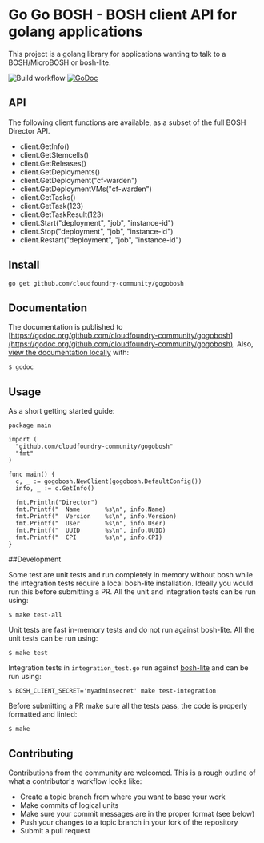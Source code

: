 # Go Go BOSH - BOSH client API for golang applications

This project is a golang library for applications wanting to talk to a BOSH/MicroBOSH or bosh-lite.

![Build workflow](https://github.com/cloudfoundry-community/gogobosh/actions/workflows/build.yml/badge.svg)
[![GoDoc](https://godoc.org/github.com/cloudfoundry-community/gogobosh?status.png)](https://godoc.org/github.com/cloudfoundry-community/gogobosh)

## API

The following client functions are available, as a subset of the full BOSH Director API.

* client.GetInfo()
* client.GetStemcells()
* client.GetReleases()
* client.GetDeployments()
* client.GetDeployment("cf-warden")
* client.GetDeploymentVMs("cf-warden")
* client.GetTasks()
* client.GetTask(123)
* client.GetTaskResult(123)
* client.Start("deployment", "job", "instance-id")
* client.Stop("deployment", "job", "instance-id")
* client.Restart("deployment", "job", "instance-id")

## Install

```
go get github.com/cloudfoundry-community/gogobosh
````

## Documentation

The documentation is published to [https://godoc.org/github.com/cloudfoundry-community/gogobosh](https://godoc.org/github.com/cloudfoundry-community/gogobosh). Also, [view the documentation locally](http://localhost:6060/pkg/github.com/cloudfoundry-community/gogobosh/) with:

```shell
$ godoc
```

## Usage

As a short getting started guide:

``` golang
package main

import (
  "github.com/cloudfoundry-community/gogobosh"
  "fmt"
)

func main() {
  c, _ := gogobosh.NewClient(gogobosh.DefaultConfig())
  info, _ := c.GetInfo()

  fmt.Println("Director")
  fmt.Printf("  Name       %s\n", info.Name)
  fmt.Printf("  Version    %s\n", info.Version)
  fmt.Printf("  User       %s\n", info.User)
  fmt.Printf("  UUID       %s\n", info.UUID)
  fmt.Printf("  CPI        %s\n", info.CPI)
}
```

##Development

Some test are unit tests and run completely in memory without bosh while the integration tests require a local
bosh-lite installation. Ideally you would run this before submitting a PR. All the unit and integration tests can be run using:
```shell
$ make test-all
```

Unit tests are fast in-memory tests and do not run against bosh-lite. All the unit tests can be run using:
```shell
$ make test
```

Integration tests in `integration_test.go` run against [bosh-lite](https://bosh.io/docs/bosh-lite/) and can be run using:
```shell
$ BOSH_CLIENT_SECRET='myadminsecret' make test-integration
```

Before submitting a PR make sure all the tests pass, the code is properly formatted and linted:
```shell
$ make
```

## Contributing

Contributions from the community are welcomed. This is a rough outline of what a contributor's workflow looks like:

- Create a topic branch from where you want to base your work
- Make commits of logical units
- Make sure your commit messages are in the proper format (see below)
- Push your changes to a topic branch in your fork of the repository
- Submit a pull request
